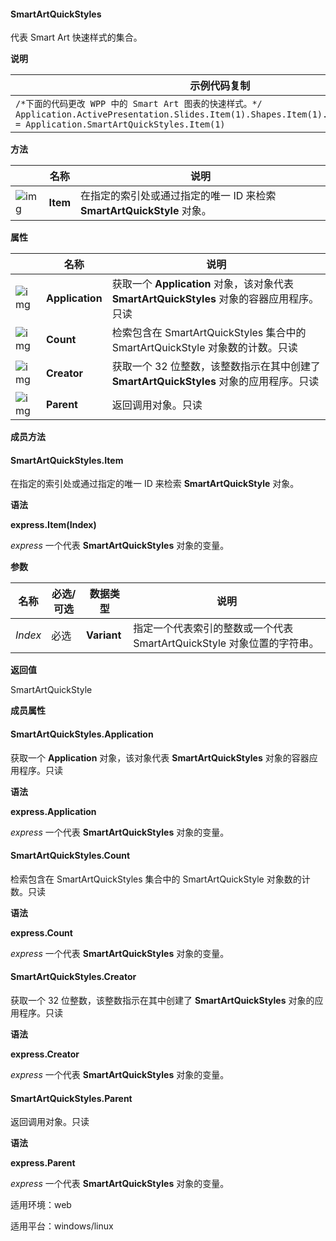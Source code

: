 #### **SmartArtQuickStyles**



代表 Smart Art 快速样式的集合。

**说明**

| 示例代码复制                                                 |
| ------------------------------------------------------------ |
| `/*下面的代码更改 WPP 中的 Smart Art 图表的快速样式。*/ Application.ActivePresentation.Slides.Item(1).Shapes.Item(1).SmartArt.QuickStyle = Application.SmartArtQuickStyles.Item(1)` |

**方法**

|                                                              | 名称     | 说明                                                         |
| ------------------------------------------------------------ | -------- | ------------------------------------------------------------ |
| ![img](https://qn.cache.wpscdn.cn/encs/doc/office_v19/gif/methods.gif) | **Item** | 在指定的索引处或通过指定的唯一 ID 来检索 **SmartArtQuickStyle** 对象。 |

**属性**

|                                                              | 名称            | 说明                                                         |
| ------------------------------------------------------------ | --------------- | ------------------------------------------------------------ |
| ![img](https://qn.cache.wpscdn.cn/encs/doc/office_v19/gif/properties.gif) | **Application** | 获取一个 **Application** 对象，该对象代表 **SmartArtQuickStyles** 对象的容器应用程序。只读 |
| ![img](https://qn.cache.wpscdn.cn/encs/doc/office_v19/gif/properties.gif) | **Count**       | 检索包含在 SmartArtQuickStyles 集合中的 SmartArtQuickStyle 对象数的计数。只读 |
| ![img](https://qn.cache.wpscdn.cn/encs/doc/office_v19/gif/properties.gif) | **Creator**     | 获取一个 32 位整数，该整数指示在其中创建了 **SmartArtQuickStyles** 对象的应用程序。只读 |
| ![img](https://qn.cache.wpscdn.cn/encs/doc/office_v19/gif/properties.gif) | **Parent**      | 返回调用对象。只读                                           |

**成员方法**

#### **SmartArtQuickStyles.Item**

在指定的索引处或通过指定的唯一 ID 来检索 **SmartArtQuickStyle** 对象。

**语法**

**express.Item(Index)**

*express*   一个代表 **SmartArtQuickStyles** 对象的变量。

**参数**

| **名称** | **必选/可选** | **数据类型** | **说明**                                                     |
| -------- | ------------- | ------------ | ------------------------------------------------------------ |
| *Index*  | 必选          | **Variant**  | 指定一个代表索引的整数或一个代表 SmartArtQuickStyle 对象位置的字符串。 |

**返回值**

SmartArtQuickStyle

**成员属性**

#### **SmartArtQuickStyles.Application**

获取一个 **Application** 对象，该对象代表 **SmartArtQuickStyles** 对象的容器应用程序。只读

**语法**

**express.Application**

*express*   一个代表 **SmartArtQuickStyles** 对象的变量。

#### **SmartArtQuickStyles.Count**

检索包含在 SmartArtQuickStyles 集合中的 SmartArtQuickStyle 对象数的计数。只读

**语法**

**express.Count**

*express*   一个代表 **SmartArtQuickStyles** 对象的变量。

#### **SmartArtQuickStyles.Creator**

获取一个 32 位整数，该整数指示在其中创建了 **SmartArtQuickStyles** 对象的应用程序。只读

**语法**

**express.Creator**

*express*   一个代表 **SmartArtQuickStyles** 对象的变量。

#### **SmartArtQuickStyles.Parent**

返回调用对象。只读

**语法**

**express.Parent**

*express*   一个代表 **SmartArtQuickStyles** 对象的变量。

适用环境：web

适用平台：windows/linux